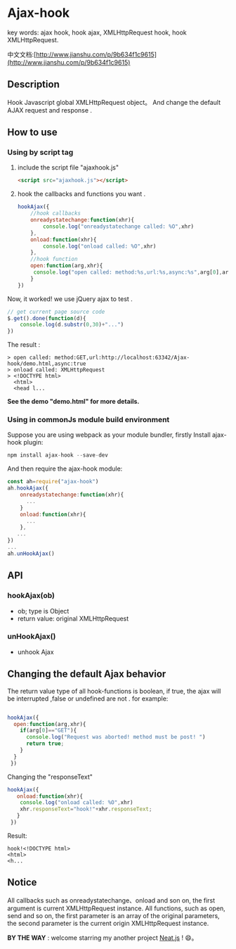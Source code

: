 # Ajax-hook

key words: ajax hook, hook ajax,  XMLHttpRequest hook, hook XMLHttpRequest.

中文文档:[http://www.jianshu.com/p/9b634f1c9615](http://www.jianshu.com/p/9b634f1c9615)
## Description

Hook Javascript global XMLHttpRequest  object。 And change the  default AJAX   request and response .

## How to use

### **Using by script tag**

1. include the script file "ajaxhook.js"

   ```html
   <script src="ajaxhook.js"></script>
   ```

2. hook the callbacks and functions you want .

   ```javascript
   hookAjax({
       //hook callbacks
       onreadystatechange:function(xhr){
           console.log("onreadystatechange called: %O",xhr)
       },
       onload:function(xhr){
           console.log("onload called: %O",xhr)
       },
       //hook function
       open:function(arg,xhr){
        console.log("open called: method:%s,url:%s,async:%s",arg[0],arg[1],arg[2])
       }
   })
   ```

 Now, it worked! we use jQuery ajax  to test .

```javascript
// get current page source code 
$.get().done(function(d){
    console.log(d.substr(0,30)+"...")
})
```

The result :

```
> open called: method:GET,url:http://localhost:63342/Ajax-hook/demo.html,async:true
> onload called: XMLHttpRequest
> <!DOCTYPE html>
  <html>
  <head l...
```

**See the demo "demo.html" for more details.**

### Using in commonJs module build environment

Suppose you are using webpack as your  module bundler, firstly Install ajax-hook plugin:

```javascript
npm install ajax-hook --save-dev
```
And then require the ajax-hook module:
```javascript
const ah=require("ajax-hook")
ah.hookAjax({
    onreadystatechange:function(xhr){
      ...
    }
    onload:function(xhr){
      ... 
    },
   ...
})
...
ah.unHookAjax()
```



## API

### hookAjax(ob)

- ob; type is Object
- return value: original XMLHttpRequest

### unHookAjax()

- unhook Ajax 

## Changing the default Ajax behavior

The return value type of all hook-functions is boolean, if true, the ajax  will be interrupted ,false or undefined are not . for example:

```javascript

hookAjax({
  open:function(arg,xhr){
    if(arg[0]=="GET"){
      console.log("Request was aborted! method must be post! ")
      return true;
    }
  } 
 })
```

Changing the "responseText"

```javascript
hookAjax({
   onload:function(xhr){
    console.log("onload called: %O",xhr)
    xhr.responseText="hook!"+xhr.responseText;
   }
 })
```

Result:

```
hook!<!DOCTYPE html>
<html>
<h...
```



## Notice

 All callbacks such as onreadystatechange、onload and son on, the first argument is current XMLHttpRequest instance. All functions, such as open, send and so on, the first parameter is an array of the original parameters, the second parameter is the current origin XMLHttpRequest instance.



**BY THE WAY** :  welcome starring my another project [Neat.js](https://github.com/wendux/Neat)  ! 😄。